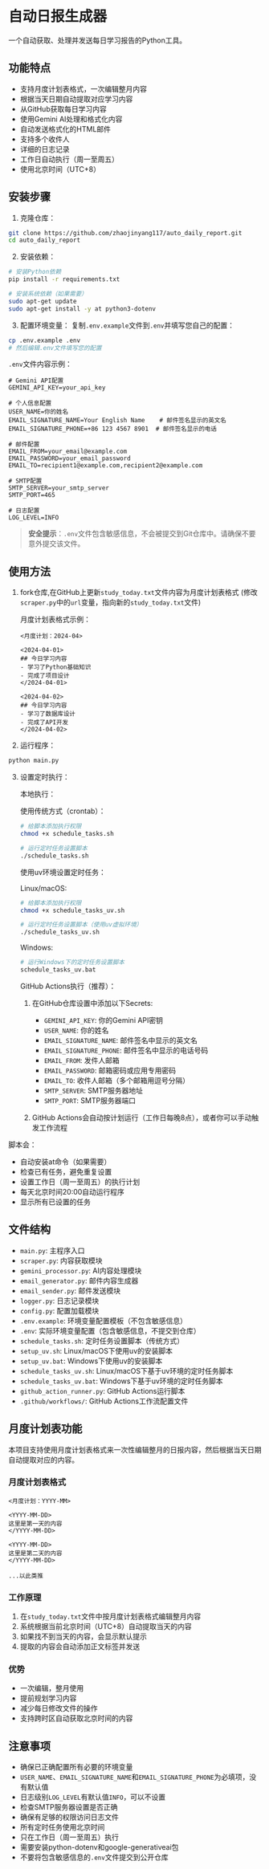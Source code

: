 # 自动日报生成器

一个自动获取、处理并发送每日学习报告的Python工具。

## 功能特点

- 支持月度计划表格式，一次编辑整月内容
- 根据当天日期自动提取对应学习内容
- 从GitHub获取每日学习内容
- 使用Gemini AI处理和格式化内容
- 自动发送格式化的HTML邮件
- 支持多个收件人
- 详细的日志记录
- 工作日自动执行（周一至周五）
- 使用北京时间（UTC+8）

## 安装步骤

1. 克隆仓库：
```bash
git clone https://github.com/zhaojinyang117/auto_daily_report.git
cd auto_daily_report
```

2. 安装依赖：
```bash
# 安装Python依赖
pip install -r requirements.txt

# 安装系统依赖（如果需要）
sudo apt-get update
sudo apt-get install -y at python3-dotenv
```

3. 配置环境变量：
   复制`.env.example`文件到`.env`并填写您自己的配置：
```bash
cp .env.example .env
# 然后编辑.env文件填写您的配置
```

`.env`文件内容示例：
```env
# Gemini API配置
GEMINI_API_KEY=your_api_key

# 个人信息配置
USER_NAME=你的姓名
EMAIL_SIGNATURE_NAME=Your English Name    # 邮件签名显示的英文名
EMAIL_SIGNATURE_PHONE=+86 123 4567 8901  # 邮件签名显示的电话

# 邮件配置
EMAIL_FROM=your_email@example.com
EMAIL_PASSWORD=your_email_password
EMAIL_TO=recipient1@example.com,recipient2@example.com

# SMTP配置
SMTP_SERVER=your_smtp_server
SMTP_PORT=465

# 日志配置
LOG_LEVEL=INFO
```

> **安全提示**：`.env`文件包含敏感信息，不会被提交到Git仓库中。请确保不要意外提交该文件。

## 使用方法

1. fork仓库,在GitHub上更新`study_today.txt`文件内容为月度计划表格式
   (修改`scraper.py`中的`url`变量，指向新的`study_today.txt`文件)

   月度计划表格式示例：
   ```
   <月度计划：2024-04>

   <2024-04-01>
   ## 今日学习内容
   - 学习了Python基础知识
   - 完成了项目设计
   </2024-04-01>

   <2024-04-02>
   ## 今日学习内容
   - 学习了数据库设计
   - 完成了API开发
   </2024-04-02>
   ```

2. 运行程序：
```bash
python main.py
```

3. 设置定时执行：

   本地执行：

   使用传统方式（crontab）：
   ```bash
   # 给脚本添加执行权限
   chmod +x schedule_tasks.sh

   # 运行定时任务设置脚本
   ./schedule_tasks.sh
   ```

   使用uv环境设置定时任务：
   
   Linux/macOS:
   ```bash
   # 给脚本添加执行权限
   chmod +x schedule_tasks_uv.sh

   # 运行定时任务设置脚本（使用uv虚拟环境）
   ./schedule_tasks_uv.sh
   ```
   
   Windows:
   ```bash
   # 运行Windows下的定时任务设置脚本
   schedule_tasks_uv.bat
   ```

   GitHub Actions执行（推荐）：

   1. 在GitHub仓库设置中添加以下Secrets:
      - `GEMINI_API_KEY`: 你的Gemini API密钥
      - `USER_NAME`: 你的姓名
      - `EMAIL_SIGNATURE_NAME`: 邮件签名中显示的英文名
      - `EMAIL_SIGNATURE_PHONE`: 邮件签名中显示的电话号码
      - `EMAIL_FROM`: 发件人邮箱
      - `EMAIL_PASSWORD`: 邮箱密码或应用专用密码
      - `EMAIL_TO`: 收件人邮箱（多个邮箱用逗号分隔）
      - `SMTP_SERVER`: SMTP服务器地址
      - `SMTP_PORT`: SMTP服务器端口

   2. GitHub Actions会自动按计划运行（工作日每晚8点），或者你可以手动触发工作流程

脚本会：
- 自动安装at命令（如果需要）
- 检查已有任务，避免重复设置
- 设置工作日（周一至周五）的执行计划
- 每天北京时间20:00自动运行程序
- 显示所有已设置的任务

## 文件结构

- `main.py`: 主程序入口
- `scraper.py`: 内容获取模块
- `gemini_processor.py`: AI内容处理模块
- `email_generator.py`: 邮件内容生成器
- `email_sender.py`: 邮件发送模块
- `logger.py`: 日志记录模块
- `config.py`: 配置加载模块
- `.env.example`: 环境变量配置模板（不包含敏感信息）
- `.env`: 实际环境变量配置（包含敏感信息，不提交到仓库）
- `schedule_tasks.sh`: 定时任务设置脚本（传统方式）
- `setup_uv.sh`: Linux/macOS下使用uv的安装脚本
- `setup_uv.bat`: Windows下使用uv的安装脚本
- `schedule_tasks_uv.sh`: Linux/macOS下基于uv环境的定时任务脚本
- `schedule_tasks_uv.bat`: Windows下基于uv环境的定时任务脚本
- `github_action_runner.py`: GitHub Actions运行脚本
- `.github/workflows/`: GitHub Actions工作流配置文件

## 月度计划表功能

本项目支持使用月度计划表格式来一次性编辑整月的日报内容，然后根据当天日期自动提取对应的内容。

### 月度计划表格式

```
<月度计划：YYYY-MM>

<YYYY-MM-DD>
这里是第一天的内容
</YYYY-MM-DD>

<YYYY-MM-DD>
这里是第二天的内容
</YYYY-MM-DD>

...以此类推
```

### 工作原理

1. 在`study_today.txt`文件中按月度计划表格式编辑整月内容
2. 系统根据当前北京时间（UTC+8）自动提取当天的内容
3. 如果找不到当天的内容，会显示默认提示
4. 提取的内容会自动添加正文标签并发送

### 优势

- 一次编辑，整月使用
- 提前规划学习内容
- 减少每日修改文件的操作
- 支持跨时区自动获取北京时间的内容

## 注意事项

- 确保已正确配置所有必要的环境变量
- `USER_NAME`、`EMAIL_SIGNATURE_NAME`和`EMAIL_SIGNATURE_PHONE`为必填项，没有默认值
- 日志级别`LOG_LEVEL`有默认值`INFO`，可以不设置
- 检查SMTP服务器设置是否正确
- 确保有足够的权限访问日志文件
- 所有定时任务使用北京时间
- 只在工作日（周一至周五）执行
- 需要安装python-dotenv和google-generativeai包
- 不要将包含敏感信息的`.env`文件提交到公开仓库


